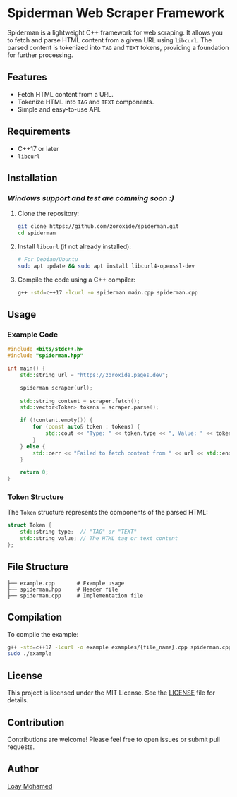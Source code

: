 # Spiderman Web Scraper Framework

Spiderman is a lightweight C++ framework for web scraping. It allows you to fetch and parse HTML content from a given URL using `libcurl`. The parsed content is tokenized into `TAG` and `TEXT` tokens, providing a foundation for further processing.

## Features

- Fetch HTML content from a URL.
- Tokenize HTML into `TAG` and `TEXT` components.
- Simple and easy-to-use API.

## Requirements

- C++17 or later
- `libcurl`

## Installation
### *Windows support and test are comming soon :)*

1. Clone the repository:
   ```bash
   git clone https://github.com/zoroxide/spiderman.git
   cd spiderman
   ```

2. Install `libcurl` (if not already installed):
   ```bash
   # For Debian/Ubuntu
   sudo apt update && sudo apt install libcurl4-openssl-dev
   ```

3. Compile the code using a C++ compiler:
   ```bash
   g++ -std=c++17 -lcurl -o spiderman main.cpp spiderman.cpp
   ```

## Usage

### Example Code

```cpp
#include <bits/stdc++.h>
#include "spiderman.hpp"

int main() {
    std::string url = "https://zoroxide.pages.dev";

    spiderman scraper(url);
    
    std::string content = scraper.fetch();
    std::vector<Token> tokens = scraper.parse();

    if (!content.empty()) {
        for (const auto& token : tokens) {
            std::cout << "Type: " << token.type << ", Value: " << token.value << std::endl;
        }
    } else {
        std::cerr << "Failed to fetch content from " << url << std::endl;
    }

    return 0;
}
```

### Token Structure

The `Token` structure represents the components of the parsed HTML:
```cpp
struct Token {
    std::string type;  // "TAG" or "TEXT"
    std::string value; // The HTML tag or text content
};
```

## File Structure

```
├── example.cpp       # Example usage
├── spiderman.hpp     # Header file
├── spiderman.cpp     # Implementation file
```

## Compilation

To compile the example:
```bash
g++ -std=c++17 -lcurl -o example examples/{file_name}.cpp spiderman.cpp
sudo ./example
```

## License

This project is licensed under the MIT License. See the [LICENSE](LICENSE) file for details.

## Contribution

Contributions are welcome! Please feel free to open issues or submit pull requests.

## Author

[Loay Mohamed](https://github.com/zoroxide)
